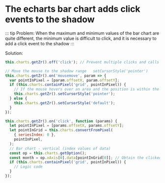 # The echarts bar chart adds click events to the shadow

::: tip
Problem: When the maximum and minimum values of the bar chart are quite different, the minimum value is difficult to click, and it is necessary to add a click event to the shadow
:::

Solution:

```javascript
this.charts.getZr().off('click'); // Prevent multiple clicks and calls

// Move the mouse to the shadow range   setCursorStyle('pointer')
this.charts.getZr().on('mousemove', param => {
  var pointInPixel = [param.offsetX, param.offsetY];
  if (this.charts.containPixel('grid', pointInPixel)) {
    // If the mouse hovers over an area and the position is within the current chart range, set the mouse to small hand
    this.charts.getZr().setCursorStyle('pointer');
  } else {
    this.charts.getZr().setCursorStyle('default');
  }
});

this.charts.getZr().on('click', function (params) {
  let pointInPixel = [params.offsetX, params.offsetY];
  let pointInGrid = this.charts.convertFromPixel(
    { seriesIndex: 0 },
    pointInPixel,
  );
  // Bar chart - vertical (index values of data)
  const op = this.charts.getOption();
  const month = op.xAxis[0].data[pointInGrid[0]]; // Obtain the clicked column name
  if (this.charts.containPixel('grid', pointInPixel)) {
    // Logic code
  }
});
```

